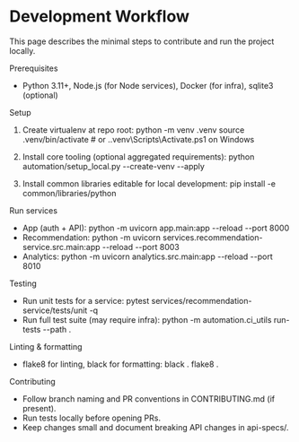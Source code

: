 # Development Workflow

This page describes the minimal steps to contribute and run the project locally.

Prerequisites
- Python 3.11+, Node.js (for Node services), Docker (for infra), sqlite3 (optional)

Setup
1. Create virtualenv at repo root:
   python -m venv .venv
   source .venv/bin/activate  # or .\.venv\Scripts\Activate.ps1 on Windows

2. Install core tooling (optional aggregated requirements):
   python automation/setup_local.py --create-venv --apply

3. Install common libraries editable for local development:
   pip install -e common/libraries/python

Run services
- App (auth + API): python -m uvicorn app.main:app --reload --port 8000
- Recommendation: python -m uvicorn services.recommendation-service.src.main:app --reload --port 8003
- Analytics: python -m uvicorn analytics.src.main:app --reload --port 8010

Testing
- Run unit tests for a service:
  pytest services/recommendation-service/tests/unit -q
- Run full test suite (may require infra): python -m automation.ci_utils run-tests --path .

Linting & formatting
- flake8 for linting, black for formatting:
  black .
  flake8 .

Contributing
- Follow branch naming and PR conventions in CONTRIBUTING.md (if present).
- Run tests locally before opening PRs.
- Keep changes small and document breaking API changes in api-specs/.

